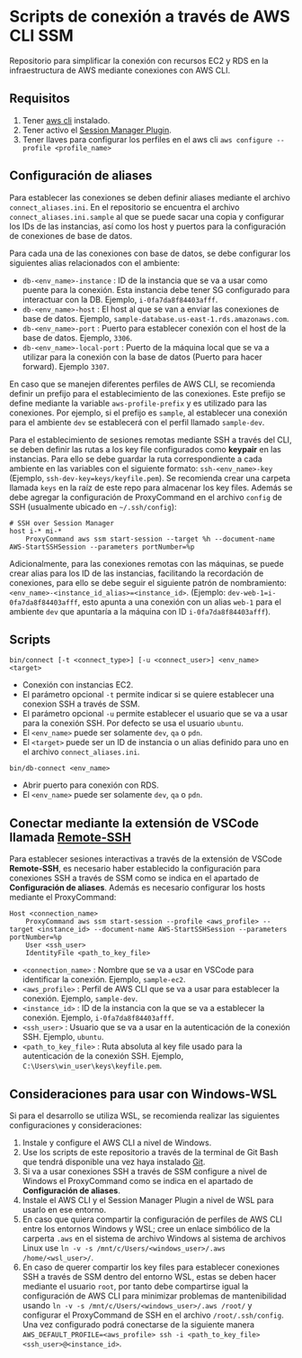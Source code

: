 # Scripts de conexión a través de AWS CLI SSM

Repositorio para simplificar la conexión con recursos EC2 y RDS en la infraestructura de AWS mediante conexiones con AWS CLI.

## Requisitos

1. Tener [aws cli](https://docs.aws.amazon.com/cli/latest/userguide/getting-started-install.html) instalado.
2. Tener activo el [Session Manager Plugin](https://docs.aws.amazon.com/systems-manager/latest/userguide/session-manager-working-with-install-plugin.html).
3. Tener llaves para configurar los perfiles en el aws cli `aws configure --profile <profile_name>`

## Configuración de aliases

Para establecer las conexiones se deben definir aliases mediante el archivo `connect_aliases.ini`. En el repositorio se encuentra el archivo `connect_aliases.ini.sample` al que se puede sacar una copia y configurar los IDs de las instancias, así como los host y puertos para la configuración de conexiones de base de datos.

Para cada una de las conexiones con base de datos, se debe configurar los siguientes alias relacionados con el ambiente:

- `db-<env_name>-instance` : ID de la instancia que se va a usar como puente para la conexión. Esta instancia debe tener SG configurado para interactuar con la DB. Ejemplo, `i-0fa7da8f84403afff`.
- `db-<env_name>-host` : El host al que se van a enviar las conexiones de base de datos. Ejemplo, `sample-database.us-east-1.rds.amazonaws.com`.
- `db-<env_name>-port` : Puerto para establecer conexión con el host de la base de datos. Ejemplo, `3306`.
- `db-<env_name>-local-port` : Puerto de la máquina local que se va a utilizar para la conexión con la base de datos (Puerto para hacer forward). Ejemplo `3307`.

En caso que se manejen diferentes perfiles de AWS CLI, se recomienda definir un prefijo para el establecimiento de las conexiones. Este prefijo se define mediante la variable `aws-profile-prefix` y es utilizado para las conexiones. Por ejemplo, si el prefijo es `sample`, al establecer una conexión para el ambiente `dev` se establecerá con el perfil llamado `sample-dev`.

Para el establecimiento de sesiones remotas mediante SSH a través del CLI, se deben definir las rutas a los key file configurados como **keypair** en las instancias. Para ello se debe guardar la ruta correspondiente a cada ambiente en las variables con el siguiente formato: `ssh-<env_name>-key` (Ejemplo, `ssh-dev-key=keys/keyfile.pem`). Se recomienda crear una carpeta llamada `keys` en la raíz de este repo para almacenar los key files. Además se debe agregar la configuración de ProxyCommand en el archivo `config` de SSH (usualmente ubicado en `~/.ssh/config`):

~~~ssh
# SSH over Session Manager
host i-* mi-*
    ProxyCommand aws ssm start-session --target %h --document-name AWS-StartSSHSession --parameters portNumber=%p
~~~

Adicionalmente, para las conexiones remotas con las máquinas, se puede crear alias para los ID de las instancias, facilitando la recordación de conexiones, para ello se debe seguir el siguiente patrón de nombramiento: `<env_name>-<instance_id_alias>=<instance_id>`. (Ejemplo: `dev-web-1=i-0fa7da8f84403afff`, esto apunta a una conexión con un alias `web-1` para el ambiente `dev` que apuntaría a la máquina con ID `i-0fa7da8f84403afff`).

## Scripts

`bin/connect [-t <connect_type>] [-u <connect_user>] <env_name> <target>`

- Conexión con instancias EC2.
- El parámetro opcional `-t` permite indicar si se quiere establecer una conexion SSH a través de SSM.
- El parámetro opcional `-u` permite establecer el usuario que se va a usar para la conexión SSH. Por defecto se usa el usuario `ubuntu`.
- El `<env_name>` puede ser solamente `dev`, `qa` o `pdn`.
- El `<target>` puede ser un ID de instancia o un alias definido para uno en el archivo `connect_aliases.ini`.

`bin/db-connect <env_name>`

- Abrir puerto para conexión con RDS.
- El `<env_name>` puede ser solamente `dev`, `qa` o `pdn`.

## Conectar mediante la extensión de VSCode llamada [Remote-SSH](https://marketplace.visualstudio.com/items?itemName=ms-vscode-remote.remote-ssh)

Para establecer sesiones interactivas a través de la extensión de VSCode **Remote-SSH**, es necesario haber establecido la configuración para conexiones SSH a través de SSM como se indica en el apartado de **Configuración de aliases**. Además es necesario configurar los hosts mediante el ProxyCommand:

~~~ssh
Host <connection_name>
    ProxyCommand aws ssm start-session --profile <aws_profile> --target <instance_id> --document-name AWS-StartSSHSession --parameters portNumber=%p
    User <ssh_user>
    IdentityFile <path_to_key_file>
~~~

- `<connection_name>` : Nombre que se va a usar en VSCode para identificar la conexión. Ejemplo, `sample-ec2`.
- `<aws_profile>` : Perfil de AWS CLI que se va a usar para establecer la conexión. Ejemplo, `sample-dev`.
- `<instance_id>` : ID de la instancia con la que se va a establecer la conexión. Ejemplo, `i-0fa7da8f84403afff`.
- `<ssh_user>` : Usuario que se va a usar en la autenticación de la conexión SSH. Ejemplo, `ubuntu`.
- `<path_to_key_file>` : Ruta absoluta al key file usado para la autenticación de la conexión SSH. Ejemplo, `C:\Users\win_user\keys\keyfile.pem`.

## Consideraciones para usar con Windows-WSL

Si para el desarrollo se utiliza WSL, se recomienda realizar las siguientes configuraciones y consideraciones:

1. Instale y configure el AWS CLI a nivel de Windows.
2. Use los scripts de este repositorio a través de la terminal de Git Bash que tendrá disponible una vez haya instalado [Git](https://git-scm.com/downloads/win).
3. Si va a usar conexiones SSH a través de SSM configure a nivel de Windows el ProxyCommand como se indica en el apartado de **Configuración de aliases**.
4. Instale el AWS CLI y el Session Manager Plugin a nivel de WSL para usarlo en ese entorno.
5. En caso que quiera compartir la configuración de perfiles de AWS CLI entre los entornos Windows y WSL; cree un enlace simbólico de la carperta `.aws` en el sistema de archivo Windows al sistema de archivos Linux use `ln -v -s /mnt/c/Users/<windows_user>/.aws /home/<wsl_user>/`.
6. En caso de querer compartir los key files para establecer conexiones SSH a través de SSM dentro del entorno WSL, estas se deben hacer mediante el usuario `root`, por tanto debe compartirse igual la configuración de AWS CLI para minimizar problemas de mantenibilidad usando `ln -v -s /mnt/c/Users/<windows_user>/.aws /root/` y configurar el ProxyCommand de SSH en el archivo `/root/.ssh/config`. Una vez configurado podrá conectarse de la siguiente manera `AWS_DEFAULT_PROFILE=<aws_profile> ssh -i <path_to_key_file> <ssh_user>@<instance_id>`.
